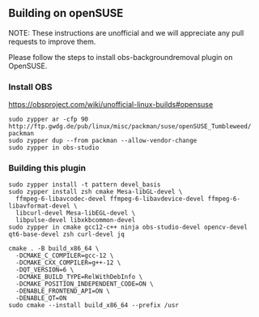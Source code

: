 ## Building on openSUSE

NOTE: These instructions are unofficial and we will appreciate any pull requests to improve them.

Please follow the steps to install obs-backgroundremoval plugin on OpenSUSE.

### Install OBS

https://obsproject.com/wiki/unofficial-linux-builds#opensuse

```
sudo zypper ar -cfp 90 http://ftp.gwdg.de/pub/linux/misc/packman/suse/openSUSE_Tumbleweed/ packman
sudo zypper dup --from packman --allow-vendor-change
sudo zypper in obs-studio
```

### Building this plugin

```
sudo zypper install -t pattern devel_basis
sudo zypper install zsh cmake Mesa-libGL-devel \
  ffmpeg-6-libavcodec-devel ffmpeg-6-libavdevice-devel ffmpeg-6-libavformat-devel \
  libcurl-devel Mesa-libEGL-devel \
  libpulse-devel libxkbcommon-devel
sudo zypper in cmake gcc12-c++ ninja obs-studio-devel opencv-devel qt6-base-devel zsh curl-devel jq

cmake . -B build_x86_64 \
  -DCMAKE_C_COMPILER=gcc-12 \
  -DCMAKE_CXX_COMPILER=g++-12 \
  -DQT_VERSION=6 \
  -DCMAKE_BUILD_TYPE=RelWithDebInfo \
  -DCMAKE_POSITION_INDEPENDENT_CODE=ON \
  -DENABLE_FRONTEND_API=ON \
  -DENABLE_QT=ON
sudo cmake --install build_x86_64 --prefix /usr
```

